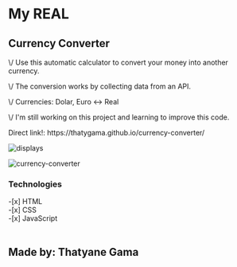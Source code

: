 <h1>My REAL</h1>
<h2>Currency Converter</h2>

<p>\/ Use this automatic calculator to convert your money into another currency.</p>
<p>\/ The conversion works by collecting data from an API.</p>
<p>\/ Currencies: Dolar, Euro <-> Real </p>
<p>\/ I'm still working on this project and learning to improve this code.</p>

<p>Direct link!: https://thatygama.github.io/currency-converter/ </p>

![displays](https://user-images.githubusercontent.com/90471309/135780006-824074f4-3dec-4175-a474-b1c06a6139a4.jpg)

![currency-converter](https://user-images.githubusercontent.com/90471309/135780001-9cd9ced4-e31f-4d6e-810c-4d906ae85f57.gif)

<div>
<h3>Technologies</h3>
-[x] HTML <br>
-[x] CSS <br>
-[x] JavaScript
</div>

<br>
<h2>Made by: Thatyane Gama</h2>
